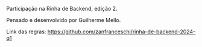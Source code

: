 Participação na Rinha de Backend, edição 2.

Pensado e desenvolvido por Guilherme Mello.

Link das regras: https://github.com/zanfranceschi/rinha-de-backend-2024-q1